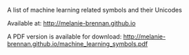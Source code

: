 A list of machine learning related symbols and their Unicodes

Available at: http://melanie-brennan.github.io

A PDF version is available for download: http://melanie-brennan.github.io/machine_learning_symbols.pdf

